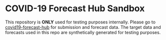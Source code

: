 # COVID-19 Forecast Hub Sandbox
This repository is **ONLY** used for testing purposes internally. Please go to [covid19-forecast-hub](https://github.com/CDCgov/covid19-forecast-hub) for submission and forecast data. 
The target data and forecasts used in this repo are synthetically generated for testing purposes.
